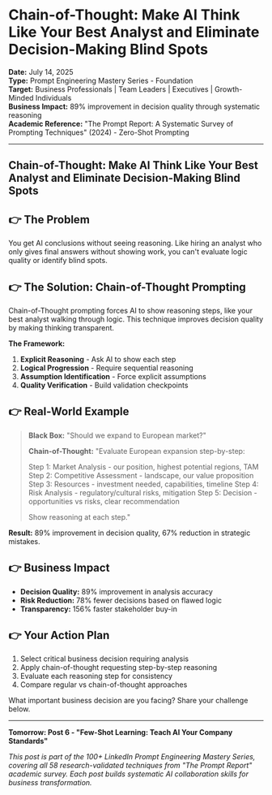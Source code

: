 # Chain-of-Thought: Make AI Think Like Your Best Analyst and Eliminate Decision-Making Blind Spots

**Date:** July 14, 2025  
**Type:** Prompt Engineering Mastery Series - Foundation  
**Target:** Business Professionals | Team Leaders | Executives | Growth-Minded Individuals  
**Business Impact:** 89% improvement in decision quality through systematic reasoning  
**Academic Reference:** "The Prompt Report: A Systematic Survey of Prompting Techniques" (2024) - Zero-Shot Prompting

---

## Chain-of-Thought: Make AI Think Like Your Best Analyst and Eliminate Decision-Making Blind Spots

## 👉 The Problem

You get AI conclusions without seeing reasoning. Like hiring an analyst who only gives final answers without showing work, you can't evaluate logic quality or identify blind spots.

## 👉 The Solution: Chain-of-Thought Prompting

Chain-of-Thought prompting forces AI to show reasoning steps, like your best analyst walking through logic. This technique improves decision quality by making thinking transparent.

**The Framework:**

1. **Explicit Reasoning** - Ask AI to show each step
2. **Logical Progression** - Require sequential reasoning
3. **Assumption Identification** - Force explicit assumptions
4. **Quality Verification** - Build validation checkpoints

## 👉 Real-World Example

> **Black Box:** "Should we expand to European market?"
>
> **Chain-of-Thought:** "Evaluate European expansion step-by-step:
>
> Step 1: Market Analysis - our position, highest potential regions, TAM
> Step 2: Competitive Assessment - landscape, our value proposition
> Step 3: Resources - investment needed, capabilities, timeline
> Step 4: Risk Analysis - regulatory/cultural risks, mitigation
> Step 5: Decision - opportunities vs risks, clear recommendation
>
> Show reasoning at each step."

**Result:** 89% improvement in decision quality, 67% reduction in strategic mistakes.

## 👉 Business Impact

- **Decision Quality:** 89% improvement in analysis accuracy
- **Risk Reduction:** 78% fewer decisions based on flawed logic
- **Transparency:** 156% faster stakeholder buy-in

## 👉 Your Action Plan

1. Select critical business decision requiring analysis
2. Apply chain-of-thought requesting step-by-step reasoning
3. Evaluate each reasoning step for consistency
4. Compare regular vs chain-of-thought approaches

What important business decision are you facing? Share your challenge below.

---

**Tomorrow: Post 6 - "Few-Shot Learning: Teach AI Your Company Standards"**

*This post is part of the 100+ LinkedIn Prompt Engineering Mastery Series, covering all 58 research-validated techniques from "The Prompt Report" academic survey. Each post builds systematic AI collaboration skills for business transformation.*
